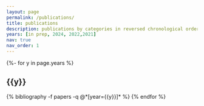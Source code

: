 ```yaml
---
layout: page
permalink: /publications/
title: publications
description: publications by categories in reversed chronological order. generated by jekyll-scholar.
years: [in prep, 2024, 2022,2021]
nav: true
nav_order: 1
---
```

<!-- _pages/publications.md -->
<div class="publications">

{%- for y in page.years %}
  <h2 class="year">{{y}}</h2>
  {% bibliography -f papers -q @*[year={{y}}]* %}
{% endfor %}

</div>
